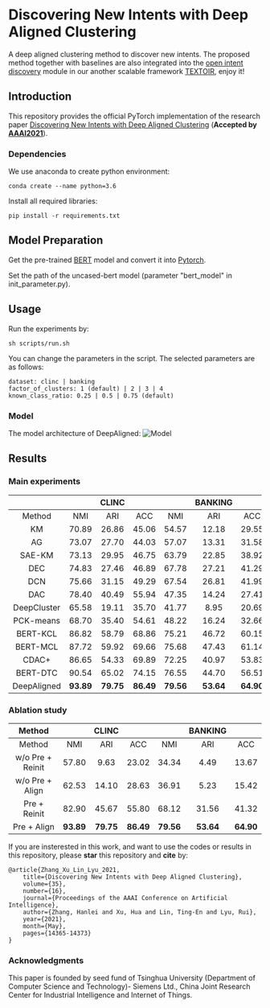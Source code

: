 # Discovering New Intents with Deep Aligned Clustering
A deep aligned clustering method to discover new intents. The proposed method together with baselines are also integrated into the [open intent discovery](https://github.com/thuiar/TEXTOIR/tree/main/open_intent_discovery) module in our another scalable framework [TEXTOIR](https://github.com/thuiar/TEXTOIR), enjoy it!

## Introduction
This repository provides the official PyTorch implementation of the research paper [Discovering New Intents with Deep Aligned Clustering](https://arxiv.org/pdf/2012.08987.pdf) (**Accepted by [AAAI2021](https://aaai.org/Conferences/AAAI-21/)**).

### Dependencies 

We use anaconda to create python environment:
```
conda create --name python=3.6
```
Install all required libraries:
```
pip install -r requirements.txt
```

## Model Preparation
Get the pre-trained [BERT](https://storage.googleapis.com/bert_models/2018_10_18/uncased_L-12_H-768_A-12.zip) model and convert it into [Pytorch](https://huggingface.co/transformers/converting_tensorflow_models.html). 

Set the path of the uncased-bert model (parameter "bert_model" in init_parameter.py).

## Usage

Run the experiments by: 
```
sh scripts/run.sh
```
You can change the parameters in the script. The selected parameters are as follows:
```
dataset: clinc | banking
factor_of_clusters: 1 (default) | 2 | 3 | 4 
known_class_ratio: 0.25 | 0.5 | 0.75 (default)
```

### Model

The model architecture of DeepAligned:
![Model](figs/model.png "Model")


##  Results
### Main experiments
|   |       | CLINC |       |       |BANKING|       | 
|:--------:|:-----:|:-----:|:-----:|:-----:|:-----:|:-----:|
| Method   |  NMI  |  ARI  |  ACC  |  NMI  |  ARI  |  ACC  | 
| KM       | 70.89 | 26.86 | 45.06 | 54.57 | 12.18 | 29.55 | 
| AG       | 73.07 | 27.70 | 44.03 | 57.07 | 13.31 | 31.58 | 
| SAE-KM   | 73.13 | 29.95 | 46.75 | 63.79 | 22.85 | 38.92 | 
| DEC      | 74.83 | 27.46 | 46.89 | 67.78 | 27.21 | 41.29 | 
| DCN      | 75.66 | 31.15 | 49.29 | 67.54 | 26.81 | 41.99 | 
| DAC      | 78.40 | 40.49 | 55.94 | 47.35 | 14.24 | 27.41 | 
| DeepCluster  | 65.58 | 19.11 | 35.70 | 41.77 | 8.95  | 20.69 |
| PCK-means| 68.70 | 35.40 | 54.61 | 48.22 | 16.24 | 32.66 | 
| BERT-KCL | 86.82 | 58.79 | 68.86 | 75.21 | 46.72 | 60.15 | 
| BERT-MCL | 87.72 | 59.92 | 69.66 | 75.68 | 47.43 | 61.14 | 
| CDAC+ | 86.65 | 54.33 | 69.89 | 72.25 | 40.97 | 53.83 | 
| BERT-DTC | 90.54 | 65.02 | 74.15 | 76.55 | 44.70 | 56.51 | 
| DeepAligned   | __93.89__ | __79.75__ | __86.49__ | __79.56__ | __53.64__ | __64.90__ | 

### Ablation study
| Method   |       | CLINC |       |       |BANKING|       |   
|:--------:|:-----:|:-----:|:-----:|:-----:|:-----:|:-----:|
| Method   |  NMI  |  ARI  |  ACC  |  NMI  |  ARI  |  ACC  |
| w/o Pre + Reinit      | 57.80 | 9.63 | 23.02 | 34.34 | 4.49 | 13.67 | 
| w/o Pre + Align   | 62.53 | 14.10 | 28.63 | 36.91 | 5.23 | 15.42 | 
| Pre + Reinit      | 82.90 | 45.67 | 55.80 | 68.12 | 31.56 | 41.32 | 
| Pre + Align   | __93.89__ | __79.75__ | __86.49__ | __79.56__ | __53.64__ | __64.90__ | 


If you are insterested in this work, and want to use the codes or results in this repository, please **star** this repository and **cite** by:
```
@article{Zhang_Xu_Lin_Lyu_2021, 
    title={Discovering New Intents with Deep Aligned Clustering}, 
    volume={35}, 
    number={16}, 
    journal={Proceedings of the AAAI Conference on Artificial Intelligence}, 
    author={Zhang, Hanlei and Xu, Hua and Lin, Ting-En and Lyu, Rui}, 
    year={2021}, 
    month={May}, 
    pages={14365-14373}
}
```
### Acknowledgments
This paper is founded by seed fund of Tsinghua University (Department of Computer Science and Technology)- Siemens Ltd., China Joint Research Center for Industrial Intelligence and Internet of Things.
